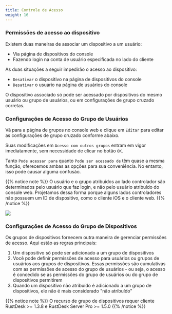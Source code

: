 ```yaml
---
title: Controle de Acesso
weight: 16
---
```


### Permissões de acesso ao dispositivo

Existem duas maneiras de associar um dispositivo a um usuário:
- Via página de dispositivos do console
- Fazendo login na conta de usuário especificada no lado do cliente

As duas situações a seguir impedirão o acesso ao dispositivo:
- `Desativar` o dispositivo na página de dispositivos do console
- `Desativar` o usuário na página de usuários do console

O dispositivo associado só pode ser acessado por dispositivos do mesmo usuário ou grupo de usuários, ou em configurações de grupo cruzado corretas.

### Configurações de Acesso do Grupo de Usuários

Vá para a página de grupos no console web e clique em `Editar` para editar as configurações de grupo cruzado conforme abaixo.

Suas modificações em `Acesso com outros grupos` entram em vigor imediatamente, sem necessidade de clicar no botão `OK`.

Tanto `Pode acessar para` quanto `Pode ser acessado de` têm quase a mesma função, oferecemos ambas as opções para sua conveniência. No entanto, isso pode causar alguma confusão.

{{% notice note %}}
O usuário e o grupo atribuídos ao lado controlador são determinados pelo usuário que faz login, e não pelo usuário atribuído do console web. Projetamos dessa forma porque alguns lados controladores não possuem um ID de dispositivo, como o cliente iOS e o cliente web.
{{% /notice %}}

![](/docs/en/self-host/rustdesk-server-pro/permissions/images/crossgrp.png)

### Configurações de Acesso do Grupo de Dispositivos

Os grupos de dispositivos fornecem outra maneira de gerenciar permissões de acesso. Aqui estão as regras principais:

1. Um dispositivo só pode ser adicionado a um grupo de dispositivos
2. Você pode definir permissões de acesso para usuários ou grupos de usuários aos grupos de dispositivos. Essas permissões são cumulativas com as permissões de acesso do grupo de usuários - ou seja, o acesso é concedido se as permissões do grupo de usuários ou do grupo de dispositivos permitirem
3. Quando um dispositivo não atribuído é adicionado a um grupo de dispositivos, ele não é mais considerado "não atribuído"

{{% notice note %}}
O recurso de grupo de dispositivos requer cliente RustDesk >= 1.3.8 e RustDesk Server Pro >= 1.5.0
{{% /notice %}}
